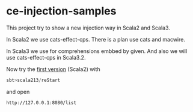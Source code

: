 # ce-injection-samples
This project try to show a new injection way in Scala2 and Scala3.

In Scala2 we use cats-effect-cps. There is a plan use cats and macwire.

In Scala3 we use for comprehensions embbed by given. And also we will use cats-effect-cps in Scala3.2.

Now try the [first version](./modules/scala213) (Scala2) with
```scala
sbt>scala213/reStart
```
and open
```
http://127.0.0.1:8080/list
```

